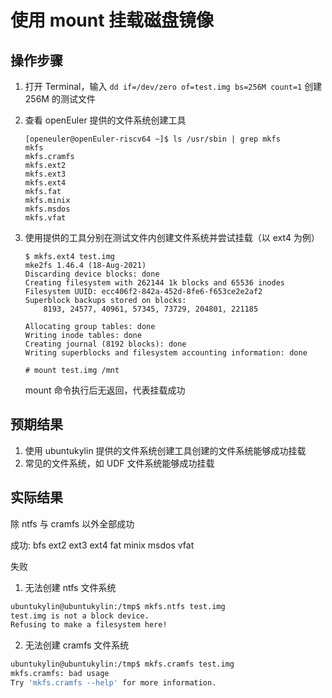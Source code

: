 # 使用 mount 挂载磁盘镜像

## 操作步骤

1. 打开 Terminal，输入 `dd if=/dev/zero of=test.img bs=256M count=1` 创建 256M 的测试文件
2. 查看 openEuler 提供的文件系统创建工具
    ```
    [openeuler@openEuler-riscv64 ~]$ ls /usr/sbin | grep mkfs
    mkfs
    mkfs.cramfs
    mkfs.ext2
    mkfs.ext3
    mkfs.ext4
    mkfs.fat
    mkfs.minix
    mkfs.msdos
    mkfs.vfat
    ```
3. 使用提供的工具分别在测试文件内创建文件系统并尝试挂载（以 ext4 为例）

    ```
    $ mkfs.ext4 test.img
    mke2fs 1.46.4 (18-Aug-2021)
    Discarding device blocks: done
    Creating filesystem with 262144 1k blocks and 65536 inodes
    Filesystem UUID: ecc406f2-842a-452d-8fe6-f653ce2e2af2
    Superblock backups stored on blocks:
    	8193, 24577, 40961, 57345, 73729, 204801, 221185

    Allocating group tables: done
    Writing inode tables: done
    Creating journal (8192 blocks): done
    Writing superblocks and filesystem accounting information: done
    ```

    ```
    # mount test.img /mnt
    ```

    mount 命令执行后无返回，代表挂载成功

## 预期结果

1. 使用 ubuntukylin 提供的文件系统创建工具创建的文件系统能够成功挂载
2. 常见的文件系统，如 UDF 文件系统能够成功挂载

## 实际结果

除 ntfs 与 cramfs 以外全部成功

成功:
bfs ext2 ext3 ext4 fat minix msdos vfat

失败
1. 无法创建 ntfs 文件系统
``` sh
ubuntukylin@ubuntukylin:/tmp$ mkfs.ntfs test.img
test.img is not a block device.
Refusing to make a filesystem here!
```

2. 无法创建 cramfs 文件系统
``` sh
ubuntukylin@ubuntukylin:/tmp$ mkfs.cramfs test.img
mkfs.cramfs: bad usage
Try 'mkfs.cramfs --help' for more information.
```
